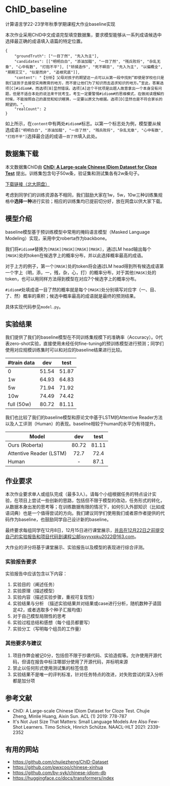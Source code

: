 # ChID_baseline
计算语言学22-23学年秋季学期课程大作业baseline实现

本次作业采用ChID中文成语完型填空数据集，要求模型能够从一系列成语候选中选择最正确的成语填入语篇的特定位置。
```
{
	"groundTruth": ["一目了然", "先入为主"], 
	"candidates": [["明明白白", "添油加醋", "一目了然", "残兵败将", "杂乱无章", "心中有数", "打抱不平"], ["矫揉造作", "死不瞑目", "先入为主", "以偏概全", "期期艾艾", "似是而非", "追根究底"]], 
	"content": "【分析】父母对孩子的期望这一点可以从第一段中找到“即使是学校也只是我们送孩子去接受实用教育的地方，而不是让他们为了知识而去追求知识的地方。”至此，答案选项[C]#idiom#。而选项[B]显然错误。选项[A]这个干扰项是出题人故意拿出一个本身没有问题，但是不适合本处的说法来干扰考生。考生一定要警惕#idiom#的思维模式，在做阅读理解的时候，不能按照自己的直觉和知识瞎猜，一定要以原文为根据。选项[D]显然也是不符合家长的期望的。", 
	"realCount": 2
}
```
如上所示，在`content`中有两处`#idiom#`标志。以第一个标志处为例，模型要从候选成语`["明明白白", "添油加醋", "一目了然", "残兵败将", "杂乱无章", "心中有数", "打抱不平"]`选择最合适的成语`一目了然`填入此处。

## 数据集下载
本文数据集ChID由 **[ChID: A Large-scale Chinese IDiom Dataset for Cloze Test](https://www.aclweb.org/anthology/P19-1075)** 提出。训练集包含句子50w条，验证集和测试集各有2w条句子。

[下载链接（北大网盘）](https://disk.pku.edu.cn:443/link/3510A73BA4793A830B0179DF795330C8)

考虑到同学们的训练资源各不相同，我们鼓励大家在1w，5w，10w三种训练集规格中**选择一种**进行实验；相应的训练集均已提前切分好，放在网盘以供大家下载。

## 模型介绍
baseline模型基于预训练模型中常用的掩码语言模型（Masked Language Modeling）实现，采用中文roberta作为backbone。

我们将`#idiom#`替换为`[MASK][MASK][MASK][MASK]`，通过LM head输出每个`[MASK]`处的token在候选字上的概率分布，并以此选择概率最高的成语。

对于上方的例子，第一个`[MASK]`处的token将会通过LM head得到所有候选成语第一个字上（明，添，一，残，杂，心，打）的概率分布，对于其他`[MASK]`处的token，也可以用同样方法得到模型在对应7个候选字上的概率分布。

`#idiom#`处填成语一目了然的概率就是每个`[MASK]`处分别填写对应字（一、目、了、然）概率的乘积；候选中概率最高的成语就是最终的预测结果。

具体实现代码参见`model.py`。


## 实验结果
我们提供了我们的baseline模型在不同训练集规模下的准确率（Accuracy）。0代表zero-shot实验，直接使用未经任何fine-tuning的预训练模型进行预测；同学们使用对应规模训练集时可以和对应的baseline结果进行比较。

| #train data |  dev  |  test |
|-------------|:-----:|:-----:|
| 0           | 51.54 | 51.87 |
| 1w          | 64.93 | 64.83 |
| 5w          | 71.94 | 71.92 |
| 10w         | 74.49 | 74.42 |
| full (50w)  | 80.72 | 81.11 |

我们也比较了我们的baseline模型和原论文中基于LSTM的Attentive Reader方法以及人工评测（Human）的表现。baseline相较于human的水平仍有待提升。

| Model                   |  dev  |  test |
|-------------------------|:-----:|:-----:|
| Ours (Roberta)          | 80.72 | 81.11 |
| Attentive Reader (LSTM) | 72.7  | 72.4  |
| Human                   | -     | 87.1  |

## 作业要求
本次作业要求单人或组队完成（最多3人）。请每个小组根据任务的特点设计实验，在项目上尝试一些创新的思路，包括但不限于模型的改动，任务形式的转化，从数据本身出发的思考等；在训练数据有限的情况下，如何引入外部知识（比如成语词典）也是一个值得尝试的方向。我们建议同学们使用我们或者原作者提供的代码作为baseline，也鼓励同学自己设计新的baseline。

最终要求每组同学在12月8日，12月15日进行课堂展示，并且在12月22日之前提交自己的实验报告和项目代码到课程公邮jsyyyxpku2022@163.com。

大作业的评分将基于课堂展示、实验报告以及模型的表现进行综合评测。
### 实验报告要求
实验报告中应该包含以下内容：
1. 实验目的（阐述任务）
2. 实验原理（描述模型）
3. 实验内容（描述实验步骤，重视可复现性）
4. 实验结果与分析 （描述实验结果并对结果或case进行分析，随机数种子请固定42，或者选取多个种子汇报均值）
5. 对于自己模型局限性的思考
6. 实验过程总结和感想（每个组员都要写）
7. 实验分工（写明每个组员的工作量）
### 其他要求与建议
1. 项目作弊会被记0分，包括但不限于抄袭代码、实验造假等。允许使用开源代码，但请在报告中标注哪部分使用了开源代码，并标明来源
2. 禁止以任何形式使用测试集的标签信息
3. 实验结果不是唯一的评判标准，针对任务特点的改进，对失败尝试的深入分析都是加分项
## 参考文献
* ChID: A Large-scale Chinese IDiom Dataset for Cloze Test. Chujie Zheng, Minlie Huang, Aixin Sun. ACL (1) 2019: 778-787
* It's Not Just Size That Matters: Small Language Models Are Also Few-Shot Learners. Timo Schick, Hinrich Schütze. NAACL-HLT 2021: 2339-2352

## 有用的网站
* https://github.com/chujiezheng/ChID-Dataset
* https://github.com/pwxcoo/chinese-xinhua
* https://github.com/by-syk/chinese-idiom-db
* https://huggingface.co/docs/transformers/index
